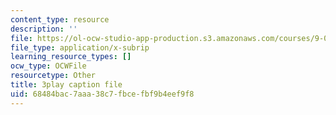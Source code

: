 ```yaml
---
content_type: resource
description: ''
file: https://ol-ocw-studio-app-production.s3.amazonaws.com/courses/9-00sc-introduction-to-psychology-fall-2011/68484bac7aaa38c7fbcefbf9b4eef9f8_bihrpOS0qtY.srt
file_type: application/x-subrip
learning_resource_types: []
ocw_type: OCWFile
resourcetype: Other
title: 3play caption file
uid: 68484bac-7aaa-38c7-fbce-fbf9b4eef9f8
---
```

